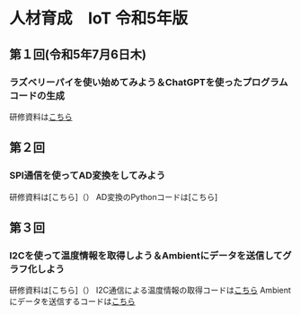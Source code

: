 # 人材育成　IoT 令和5年版
## 第１回(令和5年7月6日木)
### ラズベリーパイを使い始めてみよう＆ChatGPTを使ったプログラムコードの生成
研修資料は[こちら](https://view.officeapps.live.com/op/view.aspx?src=https%3A%2F%2Fraw.githubusercontent.com%2FSangise%2FIoT_R5%2Fmain%2F%25E7%25AC%25AC1%25E5%259B%259E%2F%25E7%25AC%25AC1%25E5%259B%259E%25E7%25A0%2594%25E4%25BF%25AE%25E8%25B3%2587%25E6%2596%2599%25EF%25BC%2588R5%25EF%25BC%2589%25E8%25BB%25BD%25E9%2587%258F%25E7%2589%2588.pptx&wdOrigin=BROWSELINK)
## 第２回
### SPI通信を使ってAD変換をしてみよう
研修資料は[こちら]（）
AD変換のPythonコードは[こちら]
## 第３回
### I2Cを使って温度情報を取得しよう＆Ambientにデータを送信してグラフ化しよう
研修資料は[こちら]（）
I2C通信による温度情報の取得コードは[こちら]()
Ambientにデータを送信するコードは[こちら]()
